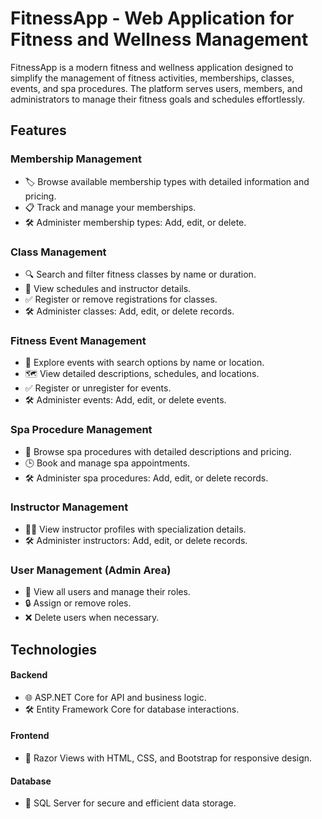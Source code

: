 # FitnessApp - Web Application for Fitness and Wellness Management

FitnessApp is a modern fitness and wellness application designed to simplify the management of fitness activities, memberships, classes, events, and spa procedures. The platform serves users, members, and administrators to manage their fitness goals and schedules effortlessly.

## Features

### Membership Management
* 🏷 Browse available membership types with detailed information and pricing.
* 📋 Track and manage your memberships.
* 🛠 Administer membership types: Add, edit, or delete.
### Class Management
* 🔍 Search and filter fitness classes by name or duration.
* 📅 View schedules and instructor details.
* ✅ Register or remove registrations for classes.
* 🛠 Administer classes: Add, edit, or delete records.
### Fitness Event Management
* 🌟 Explore events with search options by name or location.
* 🗺 View detailed descriptions, schedules, and locations.
* ✅ Register or unregister for events.
* 🛠 Administer events: Add, edit, or delete events.
### Spa Procedure Management
* 💆 Browse spa procedures with detailed descriptions and pricing.
* 🕒 Book and manage spa appointments.
* 🛠 Administer spa procedures: Add, edit, or delete records.
### Instructor Management
* 👩‍🏫 View instructor profiles with specialization details.
* 🛠 Administer instructors: Add, edit, or delete records.
### User Management (Admin Area)
* 👥 View all users and manage their roles.
* 🔒 Assign or remove roles.
* ❌ Delete users when necessary.

## Technologies
#### Backend
* 🌐 ASP.NET Core for API and business logic.
* 🛠 Entity Framework Core for database interactions.
#### Frontend
* 🎨 Razor Views with HTML, CSS, and Bootstrap for responsive design.
#### Database
* 💾 SQL Server for secure and efficient data storage.
